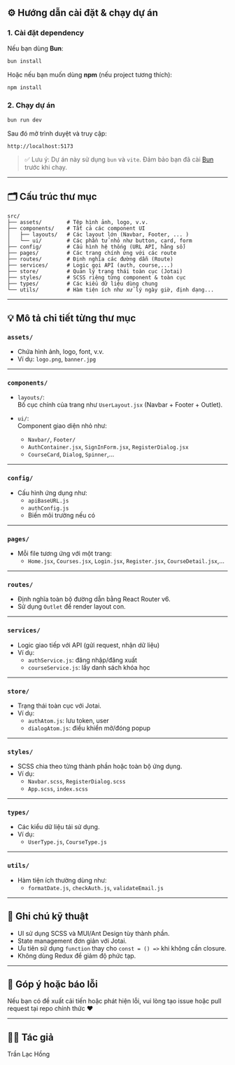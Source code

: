 ## ⚙️ Hướng dẫn cài đặt & chạy dự án

### 1. Cài đặt dependency

Nếu bạn dùng **Bun**:

```bash
bun install
```

Hoặc nếu bạn muốn dùng **npm** (nếu project tương thích):

```bash
npm install
```

### 2. Chạy dự án

```bash
bun run dev
```

Sau đó mở trình duyệt và truy cập:

```
http://localhost:5173
```

> ✅ Lưu ý: Dự án này sử dụng `bun` và `vite`. Đảm bảo bạn đã cài [Bun](https://bun.sh/) trước khi chạy.

---

## 🗂️ Cấu trúc thư mục

```
src/
├── assets/        # Tệp hình ảnh, logo, v.v.
├── components/    # Tất cả các component UI
│   ├── layouts/   # Các layout lớn (Navbar, Footer, ... )
│   └── ui/        # Các phần tử nhỏ như button, card, form
├── config/        # Cấu hình hệ thống (URL API, hằng số)
├── pages/         # Các trang chính ứng với các route
├── routes/        # Định nghĩa các đường dẫn (Route)
├── services/      # Logic gọi API (auth, course,...)
├── store/         # Quản lý trạng thái toàn cục (Jotai)
├── styles/        # SCSS riêng từng component & toàn cục
├── types/         # Các kiểu dữ liệu dùng chung 
└── utils/         # Hàm tiện ích như xử lý ngày giờ, định dạng...
```

---

## 💡 Mô tả chi tiết từng thư mục

### `assets/`

- Chứa hình ảnh, logo, font, v.v.
- Ví dụ: `logo.png`, `banner.jpg`

---

### `components/`

- `layouts/`:  
  Bố cục chính của trang như `UserLayout.jsx` (Navbar + Footer + Outlet).

- `ui/`:  
  Component giao diện nhỏ như:
  - `Navbar/`, `Footer/`
  - `AuthContainer.jsx`, `SignInForm.jsx`, `RegisterDialog.jsx`
  - `CourseCard`, `Dialog`, `Spinner`,...

---

### `config/`

- Cấu hình ứng dụng như:
  - `apiBaseURL.js`
  - `authConfig.js`
  - Biến môi trường nếu có

---

### `pages/`

- Mỗi file tương ứng với một trang:
  - `Home.jsx`, `Courses.jsx`, `Login.jsx`, `Register.jsx`, `CourseDetail.jsx`,...

---

### `routes/`

- Định nghĩa toàn bộ đường dẫn bằng React Router v6.
- Sử dụng `Outlet` để render layout con.

---

### `services/`

- Logic giao tiếp với API (gửi request, nhận dữ liệu)
- Ví dụ:
  - `authService.js`: đăng nhập/đăng xuất
  - `courseService.js`: lấy danh sách khóa học

---

### `store/`

- Trạng thái toàn cục với Jotai.
- Ví dụ:
  - `authAtom.js`: lưu token, user
  - `dialogAtom.js`: điều khiển mở/đóng popup

---

### `styles/`

- SCSS chia theo từng thành phần hoặc toàn bộ ứng dụng.
- Ví dụ:
  - `Navbar.scss`, `RegisterDialog.scss`
  - `App.scss`, `index.scss`

---

### `types/`

- Các kiểu dữ liệu tái sử dụng.
- Ví dụ:
  - `UserType.js`, `CourseType.js`

---

### `utils/`

- Hàm tiện ích thường dùng như:
  - `formatDate.js`, `checkAuth.js`, `validateEmail.js`

---

## 🧪 Ghi chú kỹ thuật

- UI sử dụng SCSS và MUI/Ant Design tùy thành phần.
- State management đơn giản với Jotai.
- Ưu tiên sử dụng `function` thay cho `const = () =>` khi không cần closure.
- Không dùng Redux để giảm độ phức tạp.

---

## 💬 Góp ý hoặc báo lỗi

Nếu bạn có đề xuất cải tiến hoặc phát hiện lỗi, vui lòng tạo issue hoặc pull request tại repo chính thức ❤️

---

## 🧑‍💻 Tác giả

Trần Lạc Hồng
